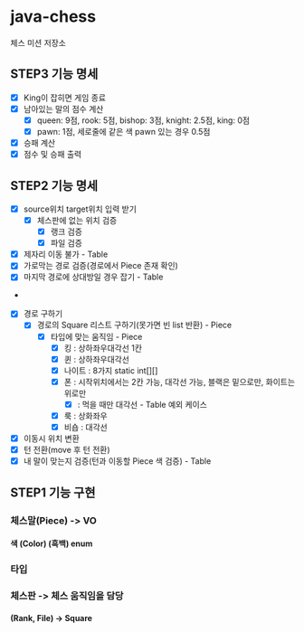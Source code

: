 # java-chess

체스 미션 저장소

## STEP3 기능 명세

- [x] King이 잡히면 게임 종료
- [x] 남아있는 말의 점수 계산
    - [x] queen: 9점, rook: 5점, bishop: 3점, knight: 2.5점, king: 0점
    - [x] pawn: 1점, 세로줄에 같은 색 pawn 있는 경우 0.5점
- [x] 승패 계산
- [x] 점수 및 승패 출력

## STEP2 기능 명세

- [x] source위치 target위치 입력 받기
    - [x] 체스판에 없는 위치 검증
        - [x] 랭크 검증
        - [x] 파일 검증
- [x] 제자리 이동 불가 - Table
- [x] 가로막는 경로 검증(경로에서 Piece 존재 확인)
- [x] 마지막 경로에 상대방일 경우 잡기 - Table
-
- [x] 경로 구하기
    - [x] 경로의 Square 리스트 구하기(못가면 빈 list 반환) - Piece
        - [x] 타입에 맞는 움직임 - Piece
            - [x] 킹 : 상하좌우대각선 1칸
            - [x] 퀸 : 상하좌우대각선
            - [x] 나이트 : 8가지 static int[][]
            - [x] 폰 : 시작위치에서는 2칸 가능, 대각선 가능, 블랙은 밑으로만, 화이트는 위로만
                - [x] : 먹을 때만 대각선 - Table 예외 케이스
            - [x] 룩 : 상화좌우
            - [x] 비숍 : 대각선
- [x] 이동시 위치 변환
- [x] 턴 전환(move 후 턴 전환)
- [x] 내 말이 맞는지 검증(턴과 이동할 Piece 색 검증) - Table

## STEP1 기능 구현

### 체스말(Piece) -> VO

#### 색 (Color) (흑백) enum

### 타입

### 체스판 -> 체스 움직임을 담당

#### (Rank, File) -> Square
